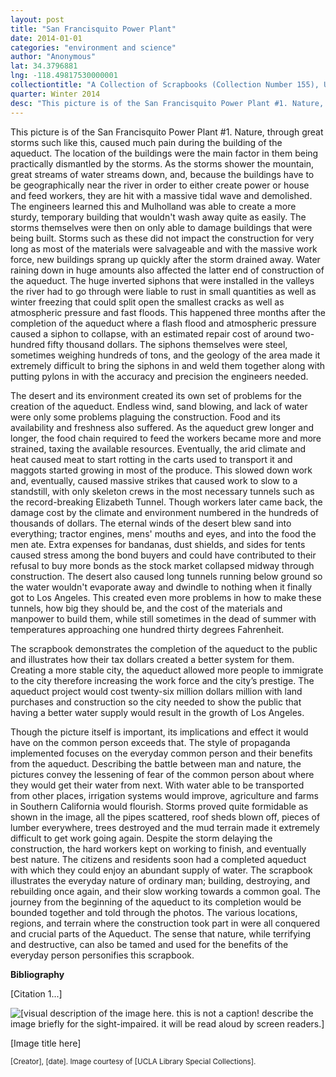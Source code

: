 ```yaml
---
layout: post
title: "San Francisquito Power Plant"
date: 2014-01-01
categories: "environment and science"
author: "Anonymous"
lat: 34.3796881
lng: -118.49817530000001
collectiontitle: "A Collection of Scrapbooks (Collection Number 155), UCLA Library Special Collections"
quarter: Winter 2014
desc: "This picture is of the San Francisquito Power Plant #1. Nature, through great storms such like this, caused much pain during the building of the aqueduct. The location of the buildings were the main factor in them being practically dismantled by the storms. As the storms shower the mountain, great streams of water streams down, and, because the buildings have to be geographically near the river in order to either create power or house and feed workers, they are hit with a massive tidal wave and demolished. The engineers learned this and Mulholland was able to create a more sturdy, temporary building that wouldn't wash away quite as easily. The storms themselves were then on only able to damage buildings that were being built. Storms such as these did not impact the construction for very long as most of the materials were salvageable and with the massive work force, new buildings sprang up quickly after the storm drained away. Water raining down in huge amounts also affected the latter end of construction of the aqueduct. The huge inverted siphons that were installed in the valleys the river had to go through were liable to rust in small quantities as well as winter freezing that could split open the smallest cracks as well as atmospheric pressure and fast floods. This happened three months after the completion of the aqueduct where a flash flood and atmospheric pressure caused a siphon to collapse, with an estimated repair cost of around two-hundred fifty thousand dollars. The siphons themselves were steel, sometimes weighing hundreds of tons, and the geology of the area made it extremely difficult to bring the siphons in and weld them together along with putting pylons in with the accuracy and precision the engineers needed."
---
```

This picture is of the San Francisquito Power Plant #1. Nature, through great storms such like this, caused much pain during the building of the aqueduct. The location of the buildings were the main factor in them being practically dismantled by the storms. As the storms shower the mountain, great streams of water streams down, and, because the buildings have to be geographically near the river in order to either create power or house and feed workers, they are hit with a massive tidal wave and demolished. The engineers learned this and Mulholland was able to create a more sturdy, temporary building that wouldn't wash away quite as easily. The storms themselves were then on only able to damage buildings that were being built. Storms such as these did not impact the construction for very long as most of the materials were salvageable and with the massive work force, new buildings sprang up quickly after the storm drained away. Water raining down in huge amounts also affected the latter end of construction of the aqueduct. The huge inverted siphons that were installed in the valleys the river had to go through were liable to rust in small quantities as well as winter freezing that could split open the smallest cracks as well as atmospheric pressure and fast floods. This happened three months after the completion of the aqueduct where a flash flood and atmospheric pressure caused a siphon to collapse, with an estimated repair cost of around two-hundred fifty thousand dollars. The siphons themselves were steel, sometimes weighing hundreds of tons, and the geology of the area made it extremely difficult to bring the siphons in and weld them together along with putting pylons in with the accuracy and precision the engineers needed.

The desert and its environment created its own set of problems for the creation of the aqueduct. Endless wind, sand blowing, and lack of water were only some problems plaguing the construction. Food and its availability and freshness also suffered. As the aqueduct grew longer and longer, the food chain required to feed the workers became more and more strained, taxing the available resources. Eventually, the arid climate and heat caused meat to start rotting in the carts used to transport it and maggots started growing in most of the produce. This slowed down work and, eventually, caused massive strikes that caused work to slow to a standstill, with only skeleton crews in the most necessary tunnels such as the record-breaking Elizabeth Tunnel. Though workers later came back, the damage cost by the climate and environment numbered in the hundreds of thousands of dollars. The eternal winds of the desert blew sand into everything; tractor engines, mens' mouths and eyes, and into the food the men ate. Extra expenses for bandanas, dust shields, and sides for tents caused stress among the bond buyers and could have contributed to their refusal to buy more bonds as the stock market collapsed midway through construction. The desert also caused long tunnels running below ground so the water wouldn't evaporate away and dwindle to nothing when it finally got to Los Angeles. This created even more problems in how to make these tunnels, how big they should be, and the cost of the materials and manpower to build them, while still sometimes in the dead of summer with temperatures approaching one hundred thirty degrees Fahrenheit.

The scrapbook demonstrates the completion of the aqueduct to the public and illustrates how their tax dollars created a better system for them. Creating a more stable city, the aqueduct allowed more people to immigrate to the city therefore increasing the work force and the city’s prestige. The aqueduct project would cost twenty-six million dollars million with land purchases and construction so the city needed to show the public that having a better water supply would result in the growth of Los Angeles.

Though the picture itself is important, its implications and effect it would have on the common person exceeds that. The style of propaganda implemented focuses on the everyday common person and their benefits from the aqueduct. Describing the battle between man and nature, the pictures convey the lessening of fear of the common person about where they would get their water from next. With water able to be transported from other places, irrigation systems would improve, agriculture and farms in Southern California would flourish. Storms proved quite formidable as shown in the image, all the pipes scattered, roof sheds blown off, pieces of lumber everywhere, trees destroyed and the mud terrain made it extremely difficult to get work going again. Despite the storm delaying the construction, the hard workers kept on working to finish, and eventually best nature. The citizens and residents soon had a completed aqueduct with which they could enjoy an abundant supply of water. The scrapbook illustrates the everyday nature of ordinary man; building, destroying, and rebuilding once again, and their slow working towards a common goal. The journey from the beginning of the aqueduct to its completion would be bounded together and told through the photos. The various locations, regions, and terrain where the construction took part in were all conquered and crucial parts of the Aqueduct. The sense that nature, while terrifying and destructive, can also be tamed and used for the benefits of the everyday person personifies this scrapbook.


**Bibliography**

[Citation 1...]


<img src='../images/nameofimagefile.jpg' alt='[visual description of the image here. this is not a caption! describe the image briefly for the sight-impaired. it will be read aloud by screen readers.]'>
<figcaption><p>[Image title here]</p><p><small>[Creator], [date]. Image courtesy of [UCLA Library Special Collections].</small></p>
